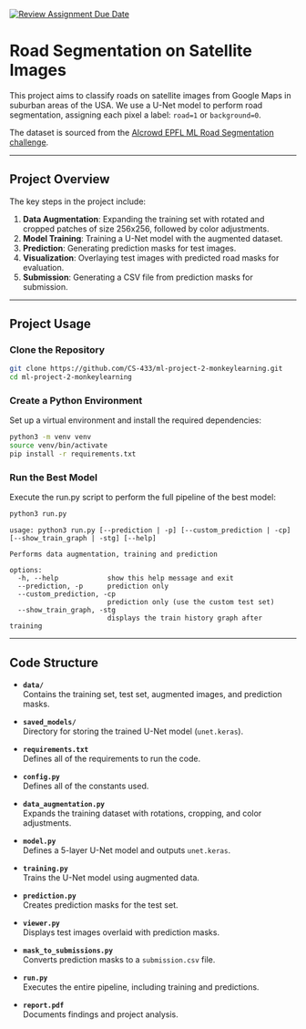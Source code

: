 [![Review Assignment Due Date](https://classroom.github.com/assets/deadline-readme-button-22041afd0340ce965d47ae6ef1cefeee28c7c493a6346c4f15d667ab976d596c.svg)](https://classroom.github.com/a/UDdkOEMs)

# Road Segmentation on Satellite Images

This project aims to classify roads on satellite images from Google Maps in suburban areas of the USA. We use a U-Net model to perform road segmentation, assigning each pixel a label: `road=1` or `background=0`.

The dataset is sourced from the [AIcrowd EPFL ML Road Segmentation challenge](https://www.aicrowd.com/challenges/epfl-ml-road-segmentation/dataset_files).

---

## Project Overview

The key steps in the project include:
1. **Data Augmentation**: Expanding the training set with rotated and cropped patches of size 256x256, followed by color adjustments.
2. **Model Training**: Training a U-Net model with the augmented dataset.
3. **Prediction**: Generating prediction masks for test images.
4. **Visualization**: Overlaying test images with predicted road masks for evaluation.
5. **Submission**: Generating a CSV file from prediction masks for submission.

---

## Project Usage

### Clone the Repository
```bash
git clone https://github.com/CS-433/ml-project-2-monkeylearning.git
cd ml-project-2-monkeylearning
```

### Create a Python Environment
Set up a virtual environment and install the required dependencies:

```bash
python3 -m venv venv
source venv/bin/activate
pip install -r requirements.txt
```

### Run the Best Model
Execute the run.py script to perform the full pipeline of the best model:
```bash
python3 run.py
```

```
usage: python3 run.py [--prediction | -p] [--custom_prediction | -cp] [--show_train_graph | -stg] [--help]

Performs data augmentation, training and prediction

options:
  -h, --help            show this help message and exit
  --prediction, -p      prediction only
  --custom_prediction, -cp
                        prediction only (use the custom test set)
  --show_train_graph, -stg
                        displays the train history graph after training
```

---

## Code Structure

- **`data/`**  
  Contains the training set, test set, augmented images, and prediction masks.
  
- **`saved_models/`**  
  Directory for storing the trained U-Net model (`unet.keras`).

- **`requirements.txt`**  
  Defines all of the requirements to run the code.

- **`config.py`**  
  Defines all of the constants used.
  
- **`data_augmentation.py`**  
  Expands the training dataset with rotations, cropping, and color adjustments.
  
- **`model.py`**  
  Defines a 5-layer U-Net model and outputs `unet.keras`.
  
- **`training.py`**  
  Trains the U-Net model using augmented data.
  
- **`prediction.py`**  
  Creates prediction masks for the test set.
  
- **`viewer.py`**  
  Displays test images overlaid with prediction masks.
  
- **`mask_to_submissions.py`**  
  Converts prediction masks to a `submission.csv` file.
  
- **`run.py`**  
  Executes the entire pipeline, including training and predictions.
  
- **`report.pdf`**  
  Documents findings and project analysis.
